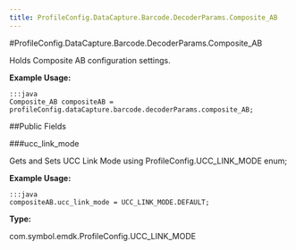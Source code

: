 ```yaml
---
title: ProfileConfig.DataCapture.Barcode.DecoderParams.Composite_AB
---
```

#ProfileConfig.DataCapture.Barcode.DecoderParams.Composite_AB

Holds Composite AB configuration settings.

 

**Example Usage:**
	
	:::java	
	Composite_AB compositeAB = profileConfig.dataCapture.barcode.decoderParams.composite_AB;


##Public Fields

###ucc_link_mode

Gets and Sets UCC Link Mode using  ProfileConfig.UCC_LINK_MODE enum;

 

**Example Usage:**
	
	:::java	
	compositeAB.ucc_link_mode = UCC_LINK_MODE.DEFAULT;


**Type:**

com.symbol.emdk.ProfileConfig.UCC_LINK_MODE

